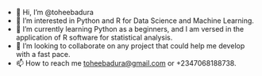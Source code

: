 - 👋 Hi, I’m @toheebadura
- 👀 I’m interested in Python and R for Data Science and Machine Learning.
- 🌱 I’m currently learning Python as a beginners, and I am versed in the application of R software for statistical analysis.
- 💞️ I’m looking to collaborate on any project that could help me develop with a fast pace.
- 📫 How to reach me toheebadura@gmail.com or +2347068188738.

<!---
toheebadura/toheebadura is a ✨ special ✨ repository because its `README.md` (this file) appears on your GitHub profile.
You can click the Preview link to take a look at your changes.
--->
